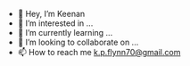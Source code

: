- 👋 Hey, I’m Keenan
- 👀 I’m interested in ...
- 🌱 I’m currently learning ...
- 💞️ I’m looking to collaborate on ...
- 📫 How to reach me k.p.flynn70@gmail.com

<!---
kfly2fly/kfly2fly is a ✨ special ✨ repository because its `README.md` (this file) appears on your GitHub profile.
You can click the Preview link to take a look at your changes.
--->
